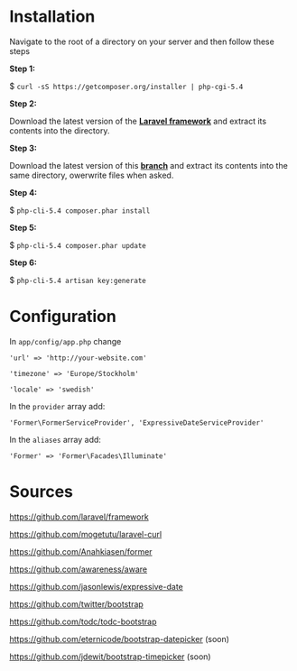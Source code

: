 # Installation

Navigate to the root of a directory on your server and then follow these steps

**Step 1:**

$ `curl -sS https://getcomposer.org/installer | php-cgi-5.4`

**Step 2:**

Download the latest version of the [**Laravel framework**](https://github.com/laravel/laravel/archive/develop.zip) and extract its contents into the directory.

**Step 3:**

Download the latest version of this [**branch**](https://github.com/lagom-/laravel-V4-template/archive/master.zip) and extract its contents into the same directory, owerwrite files when asked.

**Step 4:**

$ `php-cli-5.4 composer.phar install`

**Step 5:**

$ `php-cli-5.4 composer.phar update`

**Step 6:**

$ `php-cli-5.4 artisan key:generate`

# Configuration
In `app/config/app.php` change

`'url' => 'http://your-website.com'`

`'timezone' => 'Europe/Stockholm'`

`'locale' => 'swedish'`

In the `provider` array add:

`'Former\FormerServiceProvider',
'ExpressiveDateServiceProvider'`

In the `aliases` array add:

`'Former' => 'Former\Facades\Illuminate'`

# Sources
https://github.com/laravel/framework

https://github.com/mogetutu/laravel-curl

https://github.com/Anahkiasen/former

https://github.com/awareness/aware

https://github.com/jasonlewis/expressive-date

https://github.com/twitter/bootstrap

https://github.com/todc/todc-bootstrap

https://github.com/eternicode/bootstrap-datepicker (soon)

https://github.com/jdewit/bootstrap-timepicker (soon)
